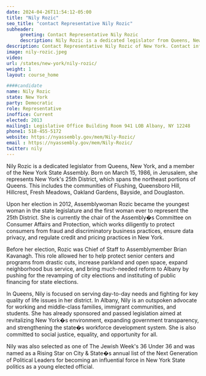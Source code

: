 ```yaml
---
date: 2024-04-26T11:54:12-05:00
title: "Nily Rozic"
seo_title: "contact Representative Nily Rozic"
subheader:
     greeting: Contact Representative Nily Rozic
     description: Nily Rozic is a dedicated legislator from Queens, New York, and a member of the New York State Assembly. Born on March 15, 1986, in Jerusalem, she represents New York's 25th District, which spans the northeast portions of Queens. This includes the communities of Flushing, Queensboro Hill, Hillcrest, Fresh Meadows, Oakland Gardens, Bayside, and Douglaston.
description: Contact Representative Nily Rozic of New York. Contact information for Nily Rozic includes email address, phone number, and mailing address.
image: nily-rozic.jpeg
video:
url: /states/new-york/nily-rozic/
weight: 1
layout: course_home

####candidate
name: Nily Rozic
state: New York
party: Democratic
role: Representative
inoffice: Current
elected: 2013
mailing1: Legislative Office Building Room 941 LOB Albany, NY 12248
phone1: 518-455-5172
website: https://nyassembly.gov/mem/Nily-Rozic/
email : https://nyassembly.gov/mem/Nily-Rozic/
twitter: nily
---
```

Nily Rozic is a dedicated legislator from Queens, New York, and a member of the New York State Assembly. Born on March 15, 1986, in Jerusalem, she represents New York's 25th District, which spans the northeast portions of Queens. This includes the communities of Flushing, Queensboro Hill, Hillcrest, Fresh Meadows, Oakland Gardens, Bayside, and Douglaston.

Upon her election in 2012, Assemblywoman Rozic became the youngest woman in the state legislature and the first woman ever to represent the 25th District. She is currently the chair of the Assembly�s Committee on Consumer Affairs and Protection, which works diligently to protect consumers from fraud and discriminatory business practices, ensure data privacy, and regulate credit and pricing practices in New York.

Before her election, Rozic was Chief of Staff to Assemblymember Brian Kavanagh. This role allowed her to help protect senior centers and programs from drastic cuts, increase parkland and open space, expand neighborhood bus service, and bring much-needed reform to Albany by pushing for the revamping of city elections and instituting of public financing for state elections.

In Queens, Nily is focused on serving day-to-day needs and fighting for key quality of life issues in her district. In Albany, Nily is an outspoken advocate for working and middle-class families, immigrant communities, and students. She has already sponsored and passed legislation aimed at revitalizing New York�s environment, expanding government transparency, and strengthening the state�s workforce development system. She is also committed to social justice, equality, and opportunity for all.

Nily was also selected as one of The Jewish Week's 36 Under 36 and was named as a Rising Star on City & State�s annual list of the Next Generation of Political Leaders for becoming an influential force in New York State politics as a young elected official.
